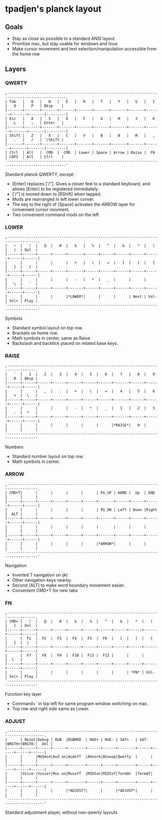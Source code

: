 # tpadjen's planck layout

## Goals
  * Stay as close as possible to a standard ANSI layout
  * Prioritize mac, but stay usable for windows and linux
  * Make cursor movement and text selection/manipulation accessible from the home row

## Layers

### QWERTY
```
,-------------------------------------------------------------------------------------------------.
| Tab   |   Q   |   W   |   E   |   R   |   T   |   Y   |   U   |   I   |   O   |   P   | Bksp    |
|-------+-------+-------+-------+-------+-------+-------+-------+-------+-------+-------|---------|
| Esc   |   A   |   S   |   D   |   F   |   G   |   H   |   J   |   K   |   L   |   ;   | Enter   |
|-------+-------+-------+-------+-------+-------+-------+-------+-------+-------+-------|---------|
| Shift |   Z   |   X   |   C   |   V   |   B   |   N   |   M   |   ,   |   .   |   /   | '/Shift |
|-------+-------+-------+-------+-------+-------+-------+-------+-------+-------+-------|---------|
| Ctrl  | Alt   |  CMD  |  CMD  | Lower | Space | Arrow | Raise |  FN   | CAPS  | Alt   | Ctrl    |
`-------------------------------------------------------------------------------------------------'
```

Standard planck QWERTY, except:

  * [Enter] replaces ['/"]. Gives a closer feel to a standard keyboard, and allows [Enter] to be registered immediately.
  * ['/"] is moved down to [RShift] when tapped.
  * Mods are rearranged in left lower corner.
  * The key to the right of [Space] activates the ARROW layer for convenient cursor movment.
  * Two convenient command mods on the left

### LOWER
```
,------------------------------------------------------------------------------------.
|   ~  |   !  |   @  |   #  |   $   |   %  |   ^  |   &  |   *  |   (  |   )  | Del  |
|------+------+------+------+-------+------+------+------+------+------+------+------|
|      |      |      |      |   +   |   \  |   =  |   [  |   ]  |   {  |   }  |   |  |
|------+------+------+------+-------+------+------+------+------+------+------+------|
|      |      |      |      |   -   |   *  |   _  |      |      |      |   \  |   `  |
|------+------+------+------+-------+------+------+------+------+------+------+------|
|      |      |      |      |*LOWER*|      |      |      | Next | Vol- | Vol+ | Play |
`------------------------------------------------------------------------------------'
```

Symbols

  * Standard symbol layout on top row.
  * Brackets on home row.
  * Math symbols in center, same as Raise.
  * Backslash and backtick placed on related base keys.

### RAISE
```
,-----------------------------------------------------------------------------------.
|   `  |   1  |   2  |   3  |   4  |   5  |   6  |   7   |   8  |   9  |   0  | Bksp |
|------+------+------+------+------+------+------+-------+------+------+------+------|
|      |      |   ,  |   .  |   +  |   \  |   =  |   4   |   5  |   6  |   +  |  \   |
|------+------+------+------+------+------+------+-------+------+------+------+------|
|      |      |      |      |   -  |   *  |   _  |   1   |   2  |   3  |   -  |  *   |
|------+------+------+------+------+------+------+-------+------+------+------+------|
|      |      |      |      |      |      |      |*RAISE*|   0  |      |      |      |
`-----------------------------------------------------------------------------------'
```

Numbers

  * Standard number layout on top row.
  * Math symbols in center.


### ARROW
```
,------------------------------------------------------------------------------------.
| CMD+T|      |      |      |      |      | PG_UP | HOME |  Up  | END  |      |      |
|------+------+------+------+------+------+-------+------+------+------+------+------|
|      |      |      |      |      |      | PG_DN | Left | Down |Right |  ALT |      |
|------+------+------+------+------+------+-------+------+------+------+------+------|
|      |      |      |      |      |      |       |      |      |      |      |      |
|------+------+------+------+------+------+-------+------+------+------+------+------|
|      |      |      |      |      |      |*ARROW*|      |      |      |      |      |
`------------------------------------------------------------------------------------'
```

Navigation

  * Inverted T navigation on ijkl.
  * Other navigation keys nearby.
  * Second [ALT] to make word boundary movement easier.
  * Convenient CMD+T for new tabs


### FN
```
,-----------------------------------------------------------------------------------.
| CMD+`|   !  |   @  |   #  |   $  |   %  |   ^  |   &  |   *  |   (  |   )  | Del  |
|------+------+------+------+------+------+------+------+------+------+------+------|
|      |  F1  |  F2  |  F3  |  F4  |  F5  |  F6  |   [  |   ]  |   {  |   }  |  |   |
|------+------+------+------+------+------+------+------+------+------+------+------|
|      |  F7  |  F8  |  F9  |  F10 |  F11 |  F12 |      |      |      |  \   |      |
|------+------+------+------+------+------+------+------+------+------+------+------|
|      |      |      |      |      |      |      |      | *FN* | Vol- | Vol+ | Play |
`-----------------------------------------------------------------------------------'
```

Function key layer

  * Command+` in top left for same program window switching on mac.
  * Top row and right side same as Lower.


### ADJUST
```
,---------------------------------------------------------------------------------------.
|      | Reset|Debug | RGB  |RGBMOD  | HUE+ | HUE- | SAT+   | SAT- |BRGTH+|BRGTH-|  Del |
|------+------+------+------+--------+------+------+--------+------+------+------+------|
|      |      |MUSmod|Aud on|Audoff  |AGnorm|AGswap|Qwerty  |      |      |      |      |
|------+------+------+------+--------+------+------+--------+------+------+------+------|
|      |Voice-|Voice+|Mus on|Musoff  |MIDIon|MIDIof|TermOn  |TermOf|      |      |      |
|------+------+------+------+--------+------+------+--------+------+------+------+------|
|      |      |      |      |*ADJUST*|      |      |*ADJUST*|      |      |      |      |
`---------------------------------------------------------------------------------------'
```

Standard adjustment player, without non-qwerty layouts